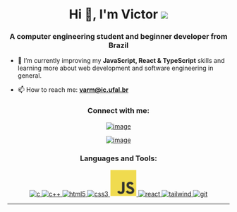 <h1 align="center">Hi 👋, I'm Victor <img height="40" src="https://emoji.gg/assets/emoji/7333-parrotdance.gif"></h1>
<h3 align="center">A computer engineering student and beginner developer from Brazil</h3>

- 🌱 I’m currently improving my **JavaScript, React & TypeScript** skills and learning more about web development and software engineering in general.

- 📫 How to reach me: **varm@ic.ufal.br**

<h3 align="center">Connect with me:</h3>
<div align="center">

[![image](https://img.shields.io/badge/LinkedIn-0077B5?style=for-the-badge&logo=linkedin&logoColor=white)](https://www.linkedin.com/in/victoralmiranda/)

[![image](https://img.shields.io/badge/Gmail-D14836?style=for-the-badge&logo=gmail&logoColor=white)](mailto:varm@ic.ufal.br)
  
</div>

<h3 align="center">Languages and Tools:</h3>

<p align="center"> 
   <a href="" target="_blank"> 
    <img src="https://upload.wikimedia.org/wikipedia/commons/thumb/1/18/C_Programming_Language.svg/695px-C_Programming_Language.svg.png" alt="c" width="60" height="60"/> 
  </a> 
  <a href="" target="_blank"> 
    <img src="https://upload.wikimedia.org/wikipedia/commons/thumb/1/18/ISO_C%2B%2B_Logo.svg/1200px-ISO_C%2B%2B_Logo.svg.png" alt="c++" width="60" height="60"/> 
  </a>  
  <a href="https://www.w3.org/html/" target="_blank"> 
    <img src="https://icon-library.com/images/html5-icon/html5-icon-13.jpg" alt="html5" width="60" height="60"/> 
  </a>
  <a href="https://www.w3schools.com/css/" target="_blank"> 
    <img src="https://icon-library.com/images/css-3-icon/css-3-icon-21.jpg" alt="css3" width="60" height="60"/> 
  </a> 
  <a href="https://developer.mozilla.org/en-US/docs/Web/JavaScript" target="_blank"> 
    <img src="https://raw.githubusercontent.com/devicons/devicon/master/icons/javascript/javascript-original.svg" alt="javascript" width="60" height="60"/> 
  </a> 
  <a href="https://reactjs.org" target="_blank"> 
    <img src="https://upload.wikimedia.org/wikipedia/commons/thumb/a/a7/React-icon.svg/2300px-React-icon.svg.png" alt="react" width="60" height="60"/> 
  </a> 
  <a href="https://tailwindcss.com" target="_blank"> 
    <img src="https://upload.wikimedia.org/wikipedia/commons/thumb/d/d5/Tailwind_CSS_Logo.svg/2048px-Tailwind_CSS_Logo.svg.png" alt="tailwind" width="60" height="60"/> 
  </a> 
  <a href="https://git-scm.com/" target="_blank"> 
    <img src="https://www.vectorlogo.zone/logos/git-scm/git-scm-icon.svg" alt="git" width="60" height="60"/> 
  </a>
</p>


------
